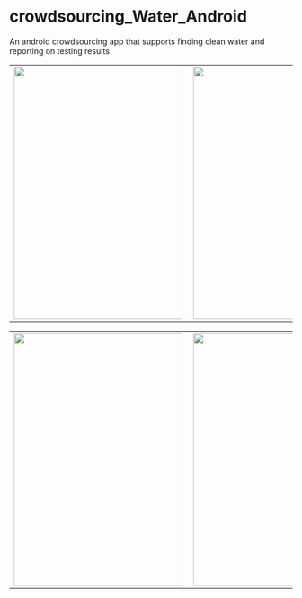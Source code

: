 # crowdsourcing_Water_Android
An android crowdsourcing app that supports finding clean water and reporting on testing results

|  |  |  |
| --- | --- | --- |
|<img align="left" width="300" height="450" src="https://user-images.githubusercontent.com/8041664/29012949-318b47c6-7b0d-11e7-8453-ec83e687b536.png"> | <img align="center" width="300" height="450" src="https://user-images.githubusercontent.com/8041664/29013158-16daa8d4-7b0f-11e7-9ac1-107b4bbc969d.png"> | <img align="top_right" width="300" height="450" src="https://user-images.githubusercontent.com/8041664/29013427-114e7402-7b11-11e7-8460-27038a938d7d.png"> |

|  |  |  |
| --- | --- | --- |
|<img align="left" width="300" height="450" src="https://user-images.githubusercontent.com/8041664/29014591-c60036dc-7b17-11e7-9bf2-19b63e3f217b.png"> | <img align="center" width="300" height="450" src="https://user-images.githubusercontent.com/8041664/29014605-db7cf0ae-7b17-11e7-86c7-f948ec5137cf.png"> | <img align="top_right" width="300" height="450" src="https://user-images.githubusercontent.com/8041664/29014707-8d710b60-7b18-11e7-9d8c-18fcb5b70cb1.png"> |
